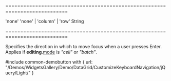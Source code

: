 ===========================================================================
<!--default-->'none'<!--/default-->
<!--acceptValues-->'none' | 'column' | 'row'<!--/acceptValues-->
<!--type-->String<!--/type-->
===========================================================================

<!--shortDescription-->
Specifies the direction in which to move focus when a user presses Enter. Applies if **editing**.[mode]({basewidgetpath}/Configuration/editing/#mode) is *"cell"* or *"batch"*.
<!--/shortDescription-->

<!--fullDescription-->
#include common-demobutton with {
    url: "/Demos/WidgetsGallery/Demo/DataGrid/CustomizeKeyboardNavigation/jQuery/Light/"
}
<!--/fullDescription-->